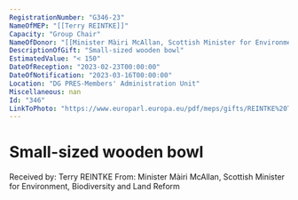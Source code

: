 ```yaml
---
RegistrationNumber: "G346-23"
NameOfMEP: "[[Terry REINTKE]]"
Capacity: "Group Chair"
NameOfDonor: "[[Minister Màiri McAllan, Scottish Minister for Environment, Biodiversity and Land Reform]]"
DescriptionOfGift: "Small-sized wooden bowl"
EstimatedValue: "< 150"
DateOfReception: "2023-02-23T00:00:00"
DateOfNotification: "2023-03-16T00:00:00"
Location: "DG PRES-Members' Administration Unit"
Miscellaneous: nan
Id: "346"
LinkToPhoto: "https://www.europarl.europa.eu/pdf/meps/gifts/REINTKE%20Terry_G346-23.jpg#"
---
```


# Small-sized wooden bowl

Received by: Terry REINTKE
From: Minister Màiri McAllan, Scottish Minister for Environment, Biodiversity and Land Reform

